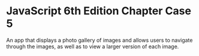 # JavaScript 6th Edition Chapter Case 5

An app that displays a photo gallery of images and allows users to navigate through the images, as well as to view a larger version of each image.
